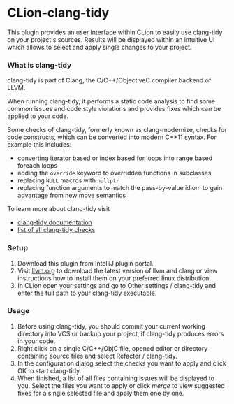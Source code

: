 # CLion-clang-tidy #

This plugin provides an user interface within CLion to easily use clang-tidy
on your project's sources.
Results will be displayed within an intuitive UI which allows to select
and apply single changes to your project.

### What is clang-tidy ###

clang-tidy is part of Clang, the C/C++/ObjectiveC compiler backend of LLVM.

When running clang-tidy, it performs a static code analysis to find some
common issues and code style violations and provides fixes which can be applied
to your code.

Some checks of clang-tidy, formerly known as clang-modernize, checks for
code constructs, which can be converted into modern C++11 syntax. For example
this includes:

* converting iterator based or index based for loops into range based
foreach loops
* adding the `override` keyword to overridden functions in subclasses
* replacing `NULL` macros with `nullptr`
* replacing function arguments to match the pass-by-value idiom to
gain advantage from new move semantics

To learn more about clang-tidy visit

* [clang-tidy documentation](http://clang.llvm.org/extra/clang-tidy/)
* [list of all clang-tidy checks](http://clang.llvm.org/extra/clang-tidy/checks/list.html)

### Setup ###

1. Download this plugin from IntelliJ plugin portal.
2. Visit [llvm.org](http://llvm.org) to download the latest version of llvm and clang
   or view instructions how to install them on your preferred linux distribution.
3. In CLion open your settings and go to Other settings / clang-tidy and enter the
   full path to your clang-tidy executable.

### Usage ###
1. Before using clang-tidy, you should commit your current working directory
   into VCS or backup your project, if clang-tidy produces errors in your code.
2. Right click on a single C/C++/ObjC file, opened editor or directory containing
   source files and select Refactor / clang-tidy.
3. In the configuration dialog select the checks you want to apply and click OK
   to start clang-tidy.
4. When finished, a list of all files containing issues will be displayed to you.
   Select the files you want to apply or click *merge* to view suggested fixes
   for a single selected file and apply them one by one.